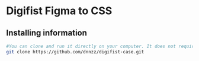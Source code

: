 # Digifist Figma to CSS

## Installing information

``` bash
#You can clone and run it directly on your computer. It does not require any installation.
git clone https://github.com/dnnzz/digifist-case.git
```
